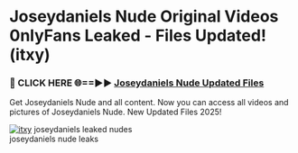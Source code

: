 # Joseydaniels Nude Original Videos 0nlyFans Leaked - Files Updated! (itxy)

<h3>🔴 CLICK HERE 🌐==►► <a href="https://tinyurl.com/5h6xmrr3" rel="nofollow">Joseydaniels Nude Updated Files</a></h3>

Get Joseydaniels Nude and all content. Now you can access all videos and pictures of Joseydaniels Nude. New Updated Files 2025!

[![itxy](https://i.imgur.com/KVD873Z.gif)](https://tinyurl.com/5h6xmrr3)
joseydaniels leaked nudes<br>
joseydaniels nude leaks
